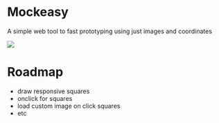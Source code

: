 # Mockeasy

A simple web tool to fast prototyping using just images and coordinates

![](https://i.ibb.co/grgdc4z/Screenshot-from-2021-12-28-19-53-31.png)

# Roadmap

- draw responsive squares
- onclick for squares
- load custom image on click squares
- etc
